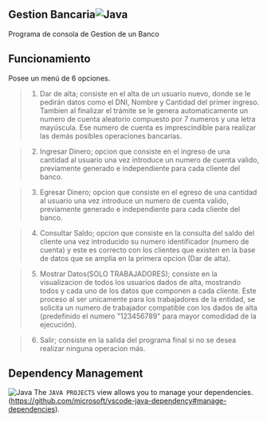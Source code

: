 ## Gestion Bancaria![Java](https://img.shields.io/badge/java-%23ED8B00.svg?style=for-the-badge&logo=java&logoColor=white)

Programa de consola de Gestion de un Banco

## Funcionamiento

Posee un menú de 6 opciones.
> 1.  Dar de alta; consiste en el alta de un usuario nuevo, donde se le pedirán datos como el DNI, Nombre y Cantidad del primer ingreso. Tambien al finalizar el trámite
se le genera automaticamente un numero de cuenta aleatorio compuesto por 7 numeros y una letra mayúscula. Ese numero de cuenta es imprescindible para realizar las demás posibles operaciones bancarias.

> 2.  Ingresar Dinero; opcion que consiste en el ingreso de una cantidad al usuario una vez introduce un numero de cuenta valido, previamente generado e independiente para cada cliente del banco.

> 3.  Egresar Dinero; opcion que consiste en el egreso de una cantidad al usuario una vez introduce un numero de cuenta valido, previamente generado e independiente para cada cliente del banco.

> 4.  Consultar Saldo; opcion que consiste en la consulta del saldo del cliente una vez introducido su numero identificador (numero de cuenta) y este es correcto con los clientes que existen en la base de datos que se amplia en la primera opcion (Dar de alta).

> 5.  Mostrar Datos(SOLO TRABAJADORES); consiste en la visualizacion de todos los usuarios dados de alta, mostrando todos y cada uno de los datos que componen a cada cliente. Este proceso al ser unicamente para los trabajadores de la entidad, se solicita un numero de trabajador compatible con los dados de alta (predefinido el numero "123456789" para mayor comodidad de la ejecución).

> 6.  Salir; consiste en la salida del programa final si no se desea realizar ninguna operacion más.

## Dependency Management
![Java](https://img.shields.io/badge/java-%23ED8B00.svg?style=for-the-badge&logo=java&logoColor=white)
The `JAVA PROJECTS` view allows you to manage your dependencies.(https://github.com/microsoft/vscode-java-dependency#manage-dependencies).
